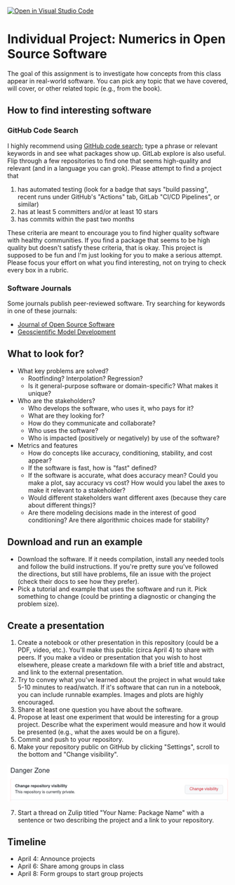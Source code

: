 [![Open in Visual Studio Code](https://classroom.github.com/assets/open-in-vscode-f059dc9a6f8d3a56e377f745f24479a46679e63a5d9fe6f495e02850cd0d8118.svg)](https://classroom.github.com/online_ide?assignment_repo_id=7466257&assignment_repo_type=AssignmentRepo)
# Individual Project: Numerics in Open Source Software

The goal of this assignment is to investigate how concepts from this class appear in
real-world software.  You can pick any topic that we have covered, will cover, or other
related topic (e.g., from the book). 

## How to find interesting software

### GitHub Code Search
I highly recommend using [GitHub code search](https://github.com/search); type a phrase or relevant keywords in and see what packages show up. GitLab explore is also useful. Flip through a few repositories to find one that seems high-quality and relevant (and in a language you can grok). Please attempt to find a project that

1. has automated testing (look for a badge that says "build passing", recent runs under GitHub's "Actions" tab, GitLab "CI/CD Pipelines", or similar)
2. has at least 5 committers and/or at least 10 stars
3. has commits within the past two months

These criteria are meant to encourage you to find higher quality software with
healthy communities. If you find a package that seems to be high quality but
doesn't satisfy these criteria, that is okay. This project is supposed to be
fun and I'm just looking for you to make a serious attempt. Please focus your
effort on what you find interesting, not on trying to check every box in a
rubric.

### Software Journals

Some journals publish peer-reviewed software. Try searching for keywords in one of these journals:
* [Journal of Open Source Software](https://joss.theoj.org/papers/)
* [Geoscientific Model Development](https://gmd.copernicus.org/)

## What to look for?

* What key problems are solved?
  * Rootfinding? Interpolation? Regression?
  * Is it general-purpose software or domain-specific? What makes it unique?
* Who are the stakeholders?
  * Who develops the software, who uses it, who pays for it?
  * What are they looking for?
  * How do they communicate and collaborate?
  * Who uses the software?
  * Who is impacted (positively or negatively) by use of the software?
* Metrics and features
  * How do concepts like accuracy, conditioning, stability, and cost appear?
  * If the software is fast, how is "fast" defined?
  * If the software is accurate, what does accuracy mean? Could you make a plot, say accuracy vs cost? How would you label the axes to make it relevant to a stakeholder?
  * Would different stakeholders want different axes (because they care about different things)?
  * Are there modeling decisions made in the interest of good conditioning? Are there algorithmic choices made for stability?

## Download and run an example

* Download the software. If it needs compilation, install any needed tools and follow the build instructions. If you're pretty sure you've followed the directions, but still have problems, file an issue with the project (check their docs to see how they prefer).
* Pick a tutorial and example that uses the software and run it. Pick something to change (could be printing a diagnostic or changing the problem size).

## Create a presentation

1. Create a notebook or other presentation in this repository (could be a PDF, video, etc.). You'll make this public (circa April 4) to share with peers. If you make a video or presentation that you wish to host elsewhere, please create a markdown file with a brief title and abstract, and link to the external presentation. 
2. Try to convey what you've learned about the project in what would take 5-10 minutes to read/watch. If it's software that can run in a notebook, you can include runnable examples. Images and plots are highly encouraged.
3. Share at least one question you have about the software.
4. Propose at least one experiment that would be interesting for a group project. Describe what the experiment would measure and how it would be presented (e.g., what the axes would be on a figure).
5. Commit and push to your repository.
6. Make your repository public on GitHub by clicking "Settings", scroll to the bottom and "Change visibility".

![](img/make-public.png)

7. Start a thread on Zulip titled "Your Name: Package Name" with a sentence or two describing the project and a link to your repository.

## Timeline

* April 4: Announce projects
* April 6: Share among groups in class
* April 8: Form groups to start group projects
